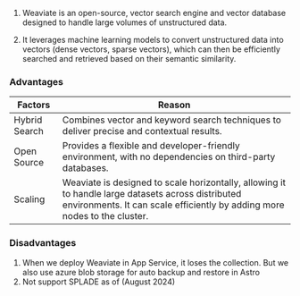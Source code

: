 1. Weaviate is an open-source, vector search engine and vector database designed
   to handle large volumes of unstructured data.

2. It leverages machine learning models to convert unstructured data into
   vectors (dense vectors, sparse vectors), which can then be efficiently
   searched and retrieved based on their semantic similarity.

### Advantages

<table class="table-size-for-cloud-services">
    <thead>
        <tr>
            <th>Factors</th>
            <th>Reason</th>
        </tr>
    </thead>
    <tbody>
        <tr>
            <td><span class="custom-header">Hybrid Search</span></td>
            <td>Combines vector and keyword search techniques to deliver precise and contextual results.</td>
        </tr>
        <tr>
            <td><span class="custom-header">Open Source</span></td>
            <td>Provides a flexible and developer-friendly environment, with no dependencies on third-party databases.</td>
        </tr>
        <tr>
            <td><span class="custom-header">Scaling</span></td>
            <td>Weaviate is designed to scale horizontally, allowing it to handle large datasets across distributed environments. It can scale efficiently by adding more nodes to the cluster.</td>
        </tr>
    </tbody>
</table>

### Disadvantages

1. When we deploy Weaviate in App Service, it loses the collection. But we also
   use azure blob storage for auto backup and restore in Astro
2. Not support SPLADE as of (August 2024)
